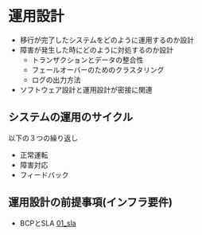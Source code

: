 # 運用設計

* 移行が完了したシステムをどのように運用するのか設計
* 障害が発生した時にどのように対処するのか設計
    * トランザクションとデータの整合性
    * フェールオーバーのためのクラスタリング
    * ログの出力方法
* ソフトウェア設計と運用設計が密接に関連

## システムの運用のサイクル

以下の３つの繰り返し

* 正常運転
* 障害対応
* フィードバック

## 運用設計の前提事項(インフラ要件)

* BCPとSLA [01_sla](01_sla)
